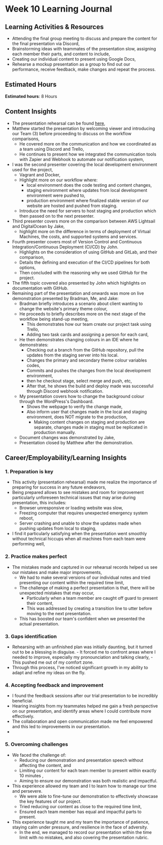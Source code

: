 # Week 10 Learning Journal <br/>

## Learning Activities & Resources
* Attending the final group meeting to discuss and prepare the content for the final presentation via Discord,
* Brainstorming ideas with teammates of the presentation slow, assigning each member their parts, and content to include,
* Creating our individual content to present using Google Docs,
* Rehearse a mockup presentation as a group to find out our performance, receive feedback, make changes and repeat the process.

## Estimated Hours
**Estimated hours**: 8 Hours

## Content Insights <br/>
  - The presentation rehearsal can be found [here](https://youtu.be/Ah6cvphD-U0),
  - Matthew started the presentation by welcoming viewer and introducing our Team (3) before proceeding to discuss on the workflow comparisons,
    - He covered more on the communication and how we coordinated as a team using Discord and Trello, 
    - He continues to present how we integrated the communication tools with Zapier and Webhook to automate our notification system,
  - I was the second presenter covering the local development environment used for the project,
    - Vagrant and Docker,
    - Highlight more on our workflow where:
      - local environment does the code testing and content changes,
      - staging environment where updates from local development environment were pushed to,
      - production environment where finalized stable version of our website are hosted and pushed from staging.
    - Introduce the need for servers to host staging and production which then passed on to the next presenter.
  - Third presenter covers more on the comparison between AWS Lightsail and DigitalOcean by Jake,
    - highlight more on the difference in terms of deployment of Virtual Machines, the costs, and supported systems and services.
  - Fourth presenter covers most of Version Control and Continuous Integration/Continuous Deployment (CI/CD) by John.
    - Highlights on the consideration of using GitHub and GitLab, and their comparison,
    - Details the defining and execution of the CI/CD pipelines for both options,
    - Then concluded with the reasoning why we used GitHub for the project.
  - The fifth topic covered also presented by John which highlights on documentation with GitHub.
  - Remaining part of the presentation and onwards was more on live demonstration presented by Bradman, Me, and Jake:
    - Bradman briefly introduces a scenario about client wanting to change the website's primary theme colour,
    - He proceeds to briefly describes more on the next stage of the workflow being stand-up meeting,
      - This demonstrates how our team create our project task using Trello,
      - Adding two task cards and assigning a person for each card,
    - He then demonstrates changing colours in an IDE where he demonstrates:
      - Checking out a branch from the GitHub repository, pull the updates from the staging server into his local.
      - Changes the primary and secondary theme colour variables codes,
      - Commits and pushes the changes from the local development environment,
      - then he checkout stage, select merge and push, etc,
      - After that, he shows the build and deploy made was successful through Discord webhook notification.
    - My presentation covers how to change the background colour through the WordPress's Dashboard.
      - Shows the webpage to verify the change made,
      - Also inform user that changes made in the local and staging environment, does NOT migrate to the production,
        - Making content changes on staging and production are separate, changes made in staging must be replicated in production manually.
    - Document changes was demonstrated by Jake,
    - Presentation closed by Matthew after the demonstration.

## Career/Employability/Learning Insights

### 1. Preparation is key <br>
  - This activity (presentation rehearsal) made me realize the importance of preparing for success in any future endeavors,
  - Being prepared allows to see mistakes and room for improvement particularly unforeseen technical issues that may arise during presentation, this includes:
    - Browser unresponsive or loading website was slow,
    - Freezing computer that requires unexpected emergency system reboot,
    - Server crashing and unable to show the updates made when pushing updates from local to staging,
  - I find it particularly satisfying when the presentation went smoothly without technical hiccups when all machines from each team were performing well,


### 2. Practice makes perfect <br>
  - The mistakes made and captured in our rehearsal records helped us see our mistakes and make major improvements,
    - We had to make several versions of our individual notes and tried presenting our content within the required time limit,
    - The challenge of making a perfect presentation is that, there will be unexpected mistakes that may occur,
      - Particularly when a team member are caught off guard to present their content,
      - This was addressed by creating a transition line to utter before moving to the next presentation.
    - This has boosted our team's confident when we presented the actual presentation.

### 3. Gaps identification <br>
  -  Rehearsing with an unfinished plan was initially daunting, but it turned out to be a blessing in disguise. 
    - It forced me to confront areas where I needed to improve, especially my pronounciation and talking clearly,
    - This pushed me out of my comfort zone. 
  - Through this process, I've noticed significant growth in my ability to adapt and refine my ideas on the fly.

### 4. Accepting feedback and improvement <br>
  - I found the feedback sessions after our trial presentation to be incredibly beneficial. 
  - Hearing insights from my teammates helped me gain a fresh perspective on our presentation, and identify areas where I could contribute more effectively.
  - The collaboration and open communication made me feel empowered and this led to improvements in our presentation.
  - 

### 5. Overcoming challenges <br>
  - We faced the challenge of:
    - Reducing our demonstration and presentation speech without affecting the content, and
    - Limiting our content for each team member to present within exactly 10 minutes ,
    - Aiming to ensure our demonstration was both realistic and impactful.
  - This experience allowed my team and I to learn how to manage our time and persevere.  
    - We were able to fine-tune our demonstration to effectively showcase the key features of our project.
    - Tried reducing our content as close to the required time limit,
    - Ensured each team member has equal and impactful parts to present.
  - This experience taught me and my team the importance of patience, staying calm under pressure, and resilience in the face of adversity.
    - In the end, we managed to record our presentation within the time limit with no mistakes, and also covering the presentation rubric.
  